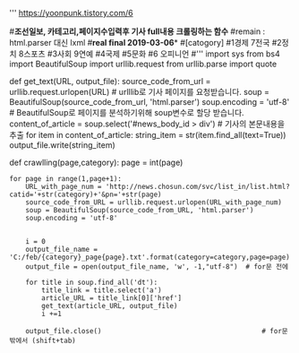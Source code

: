 '''
https://yoonpunk.tistory.com/6

#**조선일보, 카테고리,페이지수입력후 기사 full내용 크롤링하는 함수**
#remain : html.parser 대신 lxml
#********real final 2019-03-06*********
#[catogory]
#1경제             7전국
#2정치             8스포츠
#3사회             9연예
#4국제
#5문화
#6 오피니언
#'''
import sys
from bs4 import BeautifulSoup
import urllib.request
from urllib.parse import quote


def get_text(URL, output_file):
    source_code_from_url = urllib.request.urlopen(URL)
    # urlllib로 기사 페이지를 요청받습니다.
    soup = BeautifulSoup(source_code_from_url, 'html.parser')
    soup.encoding = 'utf-8' 
    # BeautifulSoup로 페이지를 분석하기위해 soup변수로 할당 받습니다.
    content_of_article = soup.select('#news_body_id > div')
    # 기사의 본문내용을 추출
    for item in content_of_article:
        string_item = str(item.find_all(text=True))
        output_file.write(string_item)                          


def crawlling(page,category):
    page = int(page)
    
    for page in range(1,page+1):
        URL_with_page_num = 'http://news.chosun.com/svc/list_in/list.html?catid='+str(category)+'&pn='+str(page)
        source_code_from_URL = urllib.request.urlopen(URL_with_page_num)
        soup = BeautifulSoup(source_code_from_URL, 'html.parser')
        soup.encoding = 'utf-8' 


        i = 0
        output_file_name = 'C:/feb/{category}_page{page}.txt'.format(category=category,page=page) 
        output_file = open(output_file_name, 'w', -1,"utf-8")  # for문 전에 

        for title in soup.find_all('dt'):
            title_link = title.select('a')
            article_URL = title_link[0]['href']
            get_text(article_URL, output_file)
            i +=1

        output_file.close()                                        # for문 밖에서 (shift+tab)


